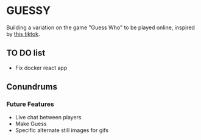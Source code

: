# GUESSY

Building a variation on the game "Guess Who" to be played online, inspired by [this tiktok](https://ve.media.tumblr.com/tumblr_q8otm9qrlU1w0qmsw.mp4).

## TO DO list

- Fix docker react app

## Conundrums

### Future Features

- Live chat between players
- Make Guess
- Specific alternate still images for gifs
